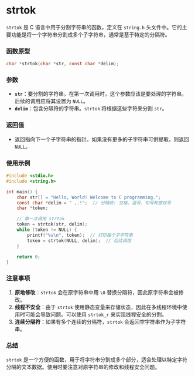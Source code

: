 # strtok

`strtok` 是 C 语言中用于分割字符串的函数，定义在 `string.h` 头文件中。它的主要功能是将一个字符串分割成多个子字符串，通常是基于特定的分隔符。

### 函数原型

```c
char *strtok(char *str, const char *delim);
```

### 参数

- **`str`**：要分割的字符串。在第一次调用时，这个参数应该是要处理的字符串。后续的调用应将其设置为 `NULL`。
- **`delim`**：包含分隔符的字符串。`strtok` 将根据这些字符来分割 `str`。

### 返回值

- 返回指向下一个子字符串的指针。如果没有更多的子字符串可供提取，则返回 `NULL`。

### 使用示例

```c
#include <stdio.h>
#include <string.h>

int main() {
    char str[] = "Hello, World! Welcome to C programming.";
    const char *delim = " ,.!";  // 分隔符: 空格、逗号、句号和感叹号
    char *token;

    // 第一次调用 strtok
    token = strtok(str, delim);
    while (token != NULL) {
        printf("%s\n", token);  // 打印每个子字符串
        token = strtok(NULL, delim);  // 后续调用
    }

    return 0;
}
```

### 注意事项

1. **原地修改**：`strtok` 会在原字符串中用 `\0` 替换分隔符，因此原字符串会被修改。
2. **线程不安全**：由于 `strtok` 使用静态变量来存储状态，因此在多线程环境中使用时可能会导致问题。可以使用 `strtok_r` 来实现线程安全的分割。
3. **连续分隔符**：如果有多个连续的分隔符，`strtok` 会返回空字符串作为子字符串。

### 总结

`strtok` 是一个方便的函数，用于将字符串分割成多个部分，适合处理以特定字符分隔的文本数据。使用时要注意对原字符串的修改和线程安全问题。
